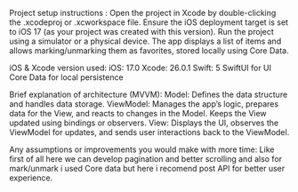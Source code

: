Project setup instructions :
Open the project in Xcode by double-clicking the .xcodeproj or .xcworkspace file.
Ensure the iOS deployment target is set to iOS 17 (as your project was created with this version).
Run the project using a simulator or a physical device. The app displays a list of items and allows marking/unmarking them as favorites, stored locally using Core Data.

iOS & Xcode version used: iOS: 17.0
Xcode: 26.0.1
Swift: 5
SwiftUI for UI
Core Data for local persistence

Brief explanation of architecture (MVVM): Model: Defines the data structure and handles data storage.
ViewModel: Manages the app’s logic, prepares data for the View, and reacts to changes in the Model. Keeps the View updated using bindings or observers.
View: Displays the UI, observes the ViewModel for updates, and sends user interactions back to the ViewModel.

Any assumptions or improvements you would make with more time: Like first of all here we can develop pagination and better scrolling and also for mark/unmark i used Core data but here i recomend post API for better user experience.
